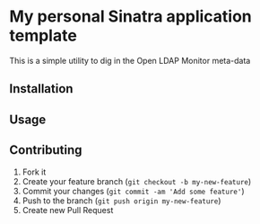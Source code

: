 # My personal Sinatra application template

This is a simple utility to dig in the Open LDAP Monitor meta-data  

## Installation


## Usage


## Contributing

1. Fork it
2. Create your feature branch (`git checkout -b my-new-feature`)
3. Commit your changes (`git commit -am 'Add some feature'`)
4. Push to the branch (`git push origin my-new-feature`)
5. Create new Pull Request
